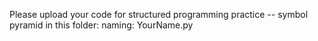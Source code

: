 Please upload your code for structured programming practice -- symbol pyramid in this folder: 
naming:  YourName.py
